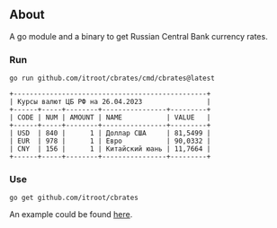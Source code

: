 ## About

A go module and a binary to get Russian Central Bank currency rates.

### Run
`go run github.com/itroot/cbrates/cmd/cbrates@latest`

```
+------------------------------------------------+
| Курсы валют ЦБ РФ на 26.04.2023                |
+------+-----+--------+----------------+---------+
| CODE | NUM | AMOUNT | NAME           | VALUE   |
+------+-----+--------+----------------+---------+
| USD  | 840 |      1 | Доллар США     | 81,5499 |
| EUR  | 978 |      1 | Евро           | 90,0332 |
| CNY  | 156 |      1 | Китайский юань | 11,7664 |
+------+-----+--------+----------------+---------+
```

### Use

```
go get github.com/itroot/cbrates
```

An example could be found [here](https://github.com/itroot/cbrates/blob/master/example_test.go).
